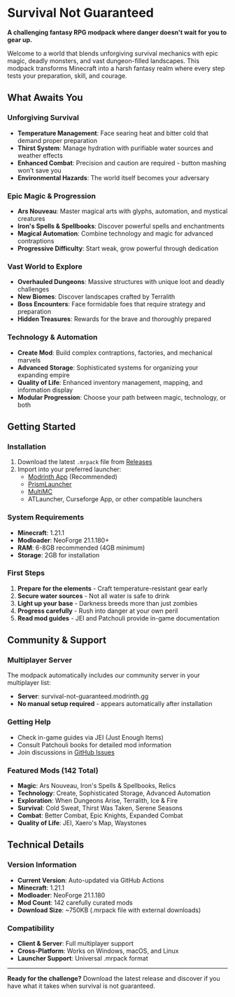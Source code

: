 # Survival Not Guaranteed

**A challenging fantasy RPG modpack where danger doesn't wait for you to gear up.**

Welcome to a world that blends unforgiving survival mechanics with epic magic, deadly monsters, and vast dungeon-filled landscapes. This modpack transforms Minecraft into a harsh fantasy realm where every step tests your preparation, skill, and courage.

## What Awaits You

### Unforgiving Survival
- **Temperature Management**: Face searing heat and bitter cold that demand proper preparation
- **Thirst System**: Manage hydration with purifiable water sources and weather effects  
- **Enhanced Combat**: Precision and caution are required - button mashing won't save you
- **Environmental Hazards**: The world itself becomes your adversary

### Epic Magic & Progression
- **Ars Nouveau**: Master magical arts with glyphs, automation, and mystical creatures
- **Iron's Spells & Spellbooks**: Discover powerful spells and enchantments
- **Magical Automation**: Combine technology and magic for advanced contraptions
- **Progressive Difficulty**: Start weak, grow powerful through dedication

### Vast World to Explore
- **Overhauled Dungeons**: Massive structures with unique loot and deadly challenges
- **New Biomes**: Discover landscapes crafted by Terralith
- **Boss Encounters**: Face formidable foes that require strategy and preparation
- **Hidden Treasures**: Rewards for the brave and thoroughly prepared

### Technology & Automation  
- **Create Mod**: Build complex contraptions, factories, and mechanical marvels
- **Advanced Storage**: Sophisticated systems for organizing your expanding empire
- **Quality of Life**: Enhanced inventory management, mapping, and information display
- **Modular Progression**: Choose your path between magic, technology, or both

## Getting Started

### Installation
1. Download the latest `.mrpack` file from [Releases](https://github.com/Manifesto2147/Survival-Not-Guaranteed/releases)
2. Import into your preferred launcher:
   - [Modrinth App](https://modrinth.com/app) (Recommended)
   - [PrismLauncher](https://prismlauncher.org/)
   - [MultiMC](https://multimc.org/)
   - ATLauncher, Curseforge App, or other compatible launchers

### System Requirements
- **Minecraft**: 1.21.1
- **Modloader**: NeoForge 21.1.180+
- **RAM**: 6-8GB recommended (4GB minimum)
- **Storage**: 2GB for installation

### First Steps
1. **Prepare for the elements** - Craft temperature-resistant gear early
2. **Secure water sources** - Not all water is safe to drink
3. **Light up your base** - Darkness breeds more than just zombies
4. **Progress carefully** - Rush into danger at your own peril
5. **Read mod guides** - JEI and Patchouli provide in-game documentation

## Community & Support

### Multiplayer Server
The modpack automatically includes our community server in your multiplayer list:
- **Server**: survival-not-guaranteed.modrinth.gg
- **No manual setup required** - appears automatically after installation

### Getting Help
- Check in-game guides via JEI (Just Enough Items)
- Consult Patchouli books for detailed mod information
- Join discussions in [GitHub Issues](https://github.com/Manifesto2147/Survival-Not-Guaranteed/issues)

### Featured Mods (142 Total)
- **Magic**: Ars Nouveau, Iron's Spells & Spellbooks, Relics
- **Technology**: Create, Sophisticated Storage, Advanced Automation
- **Exploration**: When Dungeons Arise, Terralith, Ice & Fire
- **Survival**: Cold Sweat, Thirst Was Taken, Serene Seasons
- **Combat**: Better Combat, Epic Knights, Expanded Combat
- **Quality of Life**: JEI, Xaero's Map, Waystones

## Technical Details

### Version Information
- **Current Version**: Auto-updated via GitHub Actions
- **Minecraft**: 1.21.1
- **Modloader**: NeoForge 21.1.180
- **Mod Count**: 142 carefully curated mods
- **Download Size**: ~750KB (.mrpack file with external downloads)

### Compatibility
- **Client & Server**: Full multiplayer support
- **Cross-Platform**: Works on Windows, macOS, and Linux
- **Launcher Support**: Universal .mrpack format

---

**Ready for the challenge?** Download the latest release and discover if you have what it takes when survival is not guaranteed.
